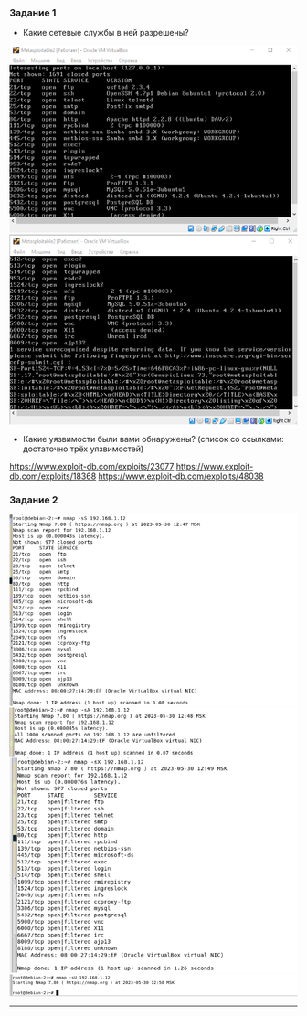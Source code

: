 ### Задание 1


- Какие сетевые службы в ней разрешены?

![alt text](https://github.com/KonstantinKaizen/homework/blob/main/homework-13.01/f1.png)
![alt text](https://github.com/KonstantinKaizen/homework/blob/main/homework-13.01/f2.png)

- Какие уязвимости были вами обнаружены? (список со ссылками: достаточно трёх уязвимостей)


https://www.exploit-db.com/exploits/23077
https://www.exploit-db.com/exploits/18368
https://www.exploit-db.com/exploits/48038

### Задание 2

![alt text](https://github.com/KonstantinKaizen/homework/blob/main/homework-13.01/2.png)
![alt text](https://github.com/KonstantinKaizen/homework/blob/main/homework-13.01/1.png)
![alt text](https://github.com/KonstantinKaizen/homework/blob/main/homework-13.01/4.png)
![alt text](https://github.com/KonstantinKaizen/homework/blob/main/homework-13.01/3.png)

---































